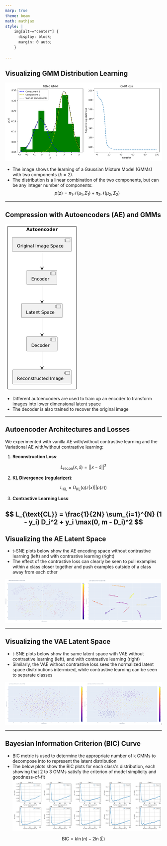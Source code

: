 ```yaml
---
marp: true
theme: beam
math: mathjax
style: |
    img[alt~="center"] {
      display: block;
      margin: 0 auto;
    }

---
```

## Visualizing GMM Distribution Learning

![w:600 center](../pics/gmm/gmm.png)

- The image shows the learning of a Gaussian Mixture Model (GMMs) with two components ($k=2$).
- The distribution is a linear combination of the two components, but can be any integer number of components:
$$p(z) = \pi_1 \mathcal{N}(\mu_1, \Sigma_1) + \pi_2 \mathcal{N}(\mu_2, \Sigma_2)$$

---
## Compression with Autoencoders (AE) and GMMs

![bg right:50% w:240](../diagrams/autoencoder.png)
- Different autoencoders are used to train up an encoder to transform images into lower dimensional latent space
- The decoder is also trained to recover the original image
---

## Autoencoder Architectures and Losses

We experimented with vanilla AE with/without contrastive learning and the Variational AE with/without contrastive learning:
1. **Reconstruction Loss**:

$$
L_{\text{recon}}(x, \hat{x}) = ||x - \hat{x}||^2
$$

2. **KL Divergence (regularizer)**:

$$
L_{\text{KL}} = D_{\text{KL}}(q(z|x) || p(z))
$$

3. **Contrastive Learning Loss**:

$$
L_{\text{CL}} = \frac{1}{2N} \sum_{i=1}^{N} (1 - y_i) D_i^2 + y_i \max(0, m - D_i)^2
$$
---

## Visualizing the AE Latent Space
- t-SNE plots below show the AE encoding space without contrastive learning (left) and with contrastive learning (right)
- The effect of the contrastive loss can clearly be seen to pull examples within a class closer together and push examples outside of a class away from each other

![bottom:100% w:1200](../pics/AE/ae.png)

---

## Visualizing the VAE Latent Space
- t-SNE plots below show the same latent space with VAE without contrastive learning (left), and with contrastive learning (right)
- Similarly, the VAE without contrastive loss sees the normalized latent space disitributions intermixed, while contrastive learning can be seen to separate classes

![bottom:100% w:1200](../pics/VAE/vae.png)

---

## Bayesian Information Criterion (BIC) Curve
- BIC metric is used to determine the appropriate number of k GMMs to decompose into to represent the latent distribution
- The below plots show the BIC plots for each class's distribution, each showing that 2 to 3 GMMs satisfy the criterion of model simplicity and goodness-of-fit
![Centered Image](../pics/AE/ae_bic_curves.png)

$$ \text{BIC} = k \ln(n) - 2 \ln(\widehat{L}) $$
